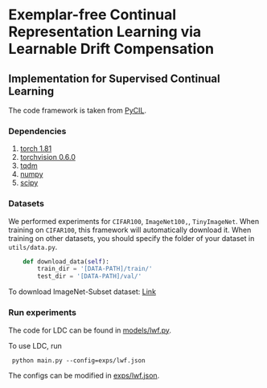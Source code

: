 # Exemplar-free Continual Representation Learning via Learnable Drift Compensation


## Implementation for Supervised Continual Learning

The code framework is taken from [PyCIL](https://github.com/G-U-N/PyCIL).

### Dependencies
1. [torch 1.81](https://github.com/pytorch/pytorch)
2. [torchvision 0.6.0](https://github.com/pytorch/vision)
3. [tqdm](https://github.com/tqdm/tqdm)
4. [numpy](https://github.com/numpy/numpy)
5. [scipy](https://github.com/scipy/scipy)

### Datasets

We performed experiments for `CIFAR100`, `ImageNet100,`, `TinyImageNet`. When training on `CIFAR100`, this framework will automatically download it.  When training on other datasets, you should specify the folder of your dataset in `utils/data.py`.

```python
    def download_data(self):
        train_dir = '[DATA-PATH]/train/'
        test_dir = '[DATA-PATH]/val/'
```
To download ImageNet-Subset dataset: [Link](https://www.kaggle.com/datasets/arjunashok33/imagenet-subset-for-inc-learn)

### Run experiments

The code for LDC can be found in [models/lwf.py](https://github.com/alviur/ldc/blob/main/LDC_supervised/models/lwf.py).

To use LDC, run

   ```
    python main.py --config=exps/lwf.json
   ```

The configs can be modified in [exps/lwf.json](https://github.com/alviur/ldc/blob/main/LDC_supervised/exps/lwf.json).

